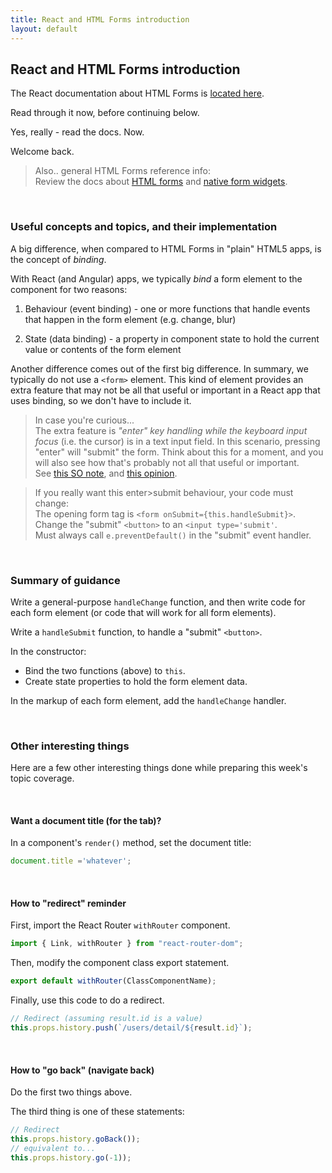```yaml
---
title: React and HTML Forms introduction
layout: default
---
```


## React and HTML Forms introduction

The React documentation about HTML Forms is [located here](https://reactjs.org/docs/forms.html).  

Read through it now, before continuing below. 

Yes, really - read the docs. Now. 

Welcome back. 

> Also.. general HTML Forms reference info:  
> Review the docs about [HTML forms](https://developer.mozilla.org/en-US/docs/Learn/HTML/Forms) and [native form widgets](https://developer.mozilla.org/en-US/docs/Learn/HTML/Forms/The_native_form_widgets). 

<br>

### Useful concepts and topics, and their implementation

A big difference, when compared to HTML Forms in "plain" HTML5 apps, is the concept of *binding*. 

With React (and Angular) apps, we typically *bind* a form element to the component for two reasons:
1. Behaviour (event binding) - one or more functions that handle events that happen in the form element (e.g. change, blur)

2. State (data binding) - a property in component state to hold the current value or contents of the form element

Another difference comes out of the first big difference. In summary, we typically do not use a `<form>` element. This kind of element provides an extra feature that may not be all that useful or important in a React app that uses binding, so we don't have to include it. 

> In case you're curious...  
> The extra feature is *"enter" key handling while the keyboard input focus* (i.e. the cursor) is in a text input field. In this scenario, pressing "enter" will "submit" the form. Think about this for a moment, and you will also see how that's probably not all that useful or important.  
> See [this SO note](https://stackoverflow.com/questions/41205384/is-the-use-of-the-form-tag-necessary-in-reactjs-that-have-hoc-input-tags-that), and [this opinion](https://hashnode.com/post/why-do-you-write-eventpreventdefault-in-react-cjdznf1el0atom3wt831c2m9o). 

> If you really want this enter>submit behaviour, your code must change:  
> The opening form tag is `<form onSubmit={this.handleSubmit}>`.  
> Change the "submit" `<button>` to an `<input type='submit'`.  
> Must always call `e.preventDefault()` in the "submit" event handler. 

<br>

### Summary of guidance

Write a general-purpose `handleChange` function, and then write code for each form element (or code that will work for all form elements).

Write a `handleSubmit` function, to handle a "submit" `<button>`. 

In the constructor:
* Bind the two functions (above) to `this`. 
* Create state properties to hold the form element data.

In the markup of each form element, add the `handleChange` handler.

<br>

### Other interesting things

Here are a few other interesting things done while preparing this week's topic coverage. 

<br>

#### Want a document title (for the tab)?

In a component's `render()` method, set the document title:  
```js
document.title ='whatever';
```

<br>

#### How to "redirect" reminder

First, import the React Router `withRouter` component.

```js
import { Link, withRouter } from "react-router-dom";
```

Then, modify the component class export statement.

```js
export default withRouter(ClassComponentName);
```

Finally, use this code to do a redirect.

```js
// Redirect (assuming result.id is a value)
this.props.history.push(`/users/detail/${result.id}`);
```

<br>

#### How to "go back" (navigate back)

Do the first two things above. 

The third thing is one of these statements:

```js
// Redirect 
this.props.history.goBack());
// equivalent to...
this.props.history.go(-1));
```

<br>
